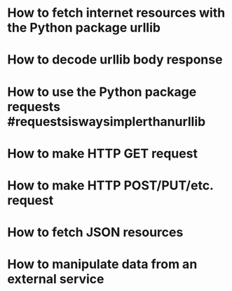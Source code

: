# How to fetch internet resources with the Python package urllib
# How to decode urllib body response
# How to use the Python package requests #requestsiswaysimplerthanurllib
# How to make HTTP GET request
# How to make HTTP POST/PUT/etc. request
# How to fetch JSON resources
# How to manipulate data from an external service
